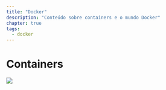 ```yaml
---
title: "Docker"
description: "Conteúdo sobre containers e o mundo Docker"
chapter: true
tags:
  - docker
---
```


# Containers

![](https://miro.medium.com/max/3172/1*y6CvfE6WUgoIdT8Mp0Ev_g.png)
